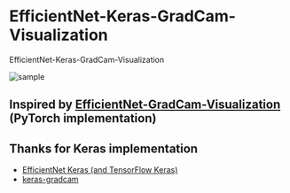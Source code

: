 # EfficientNet-Keras-GradCam-Visualization
EfficientNet-Keras-GradCam-Visualization

![sample](https://github.com/lvisdd/EfficientNet-Keras-GradCam-Visualization/blob/master/sample.png)

## Inspired by [EfficientNet-GradCam-Visualization](https://github.com/sidml/EfficientNet-GradCam-Visualization) (PyTorch implementation)

## Thanks for Keras implementation

* [EfficientNet Keras (and TensorFlow Keras)](https://github.com/qubvel/efficientnet)
* [keras-gradcam](https://github.com/eclique/keras-gradcam)
